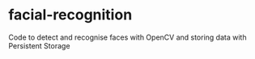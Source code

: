 # facial-recognition
Code to detect and recognise faces with OpenCV and storing data with Persistent Storage
